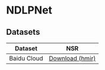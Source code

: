 # NDLPNet

## Datasets
<table>
<thead>
  <tr>
    <th>Dataset</th>
    <th>NSR</th>
  </tr>
</thead>
<tbody>
  <tr>
    <td>Baidu Cloud</td>
    <td> <a href="https://pan.baidu.com/s/1HNS3OR21_kFOcoypoI1npw&pwd=hmir">Download (hmir)</a> </td>
  </tr>
</tbody>
</table>
